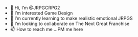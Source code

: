 - 👋 Hi, I’m @JRPGCRPG2
- 👀 I’m interested Game Design 
- 🌱 I’m currently learning to make realistic emotional JRPGS
- 💞️ I’m looking to collaborate on The Next Great Franchise
- 📫 How to reach me ...PM me here

<!---
JRPGCRPG2/JRPGCRPG2 is a ✨ special ✨ repository because its `README.md` (this file) appears on your GitHub profile.
You can click the Preview link to take a look at your changes.
--->
